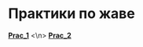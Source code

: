 # Практики по жаве
**[Prac_1](https://github.com/Derev005/Java/tree/main/prac_1)** <\n>
**[Prac_2](https://github.com/Derev005/Java/tree/main/prac_2)**
